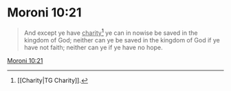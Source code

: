 # Moroni 10:21

> And except ye have <u>charity</u>[^a] ye can in nowise be saved in the kingdom of God; neither can ye be saved in the kingdom of God if ye have not faith; neither can ye if ye have no hope.

[Moroni 10:21](https://www.churchofjesuschrist.org/study/scriptures/bofm/moro/10?lang=eng&id=p21#p21)


[^a]: [[Charity|TG Charity]].  
